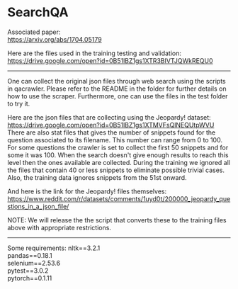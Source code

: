 # SearchQA

Associated paper:  
https://arxiv.org/abs/1704.05179  

Here are the files used in the training testing and validation:  
https://drive.google.com/open?id=0B51lBZ1gs1XTR3BIVTJQWkREQU0

-------

One can collect the original json files through web search using the scripts in qacrawler. Please refer to the README in the folder for further details on how to use the scraper. Furthermore, one can use the files in the test folder to try it.

Here are the json files that are collecting using the Jeopardy! dataset:  
https://drive.google.com/open?id=0B51lBZ1gs1XTMVFsQlNEQUtpWVU  
There are also stat files that gives the number of snippets found for the question associated to its filename. This number can range from 0 to 100. For some questions the crawler is set to collect the first 50 snippets and for some it was 100. When the search doesn't give enough results to reach this level then the ones available are collected. During the training we ignored all the files that contain 40 or less snippets to eliminate possible trivial cases. Also, the training data ignores snippets from the 51st onward.

And here is the link for the Jeopardy! files themselves:  
https://www.reddit.com/r/datasets/comments/1uyd0t/200000_jeopardy_questions_in_a_json_file/  

NOTE: We will release the the script that converts these to the training files above with appropriate restrictions.

-------

Some requirements:
nltk==3.2.1  
pandas==0.18.1  
selenium==2.53.6  
pytest==3.0.2  
pytorch==0.1.11  
